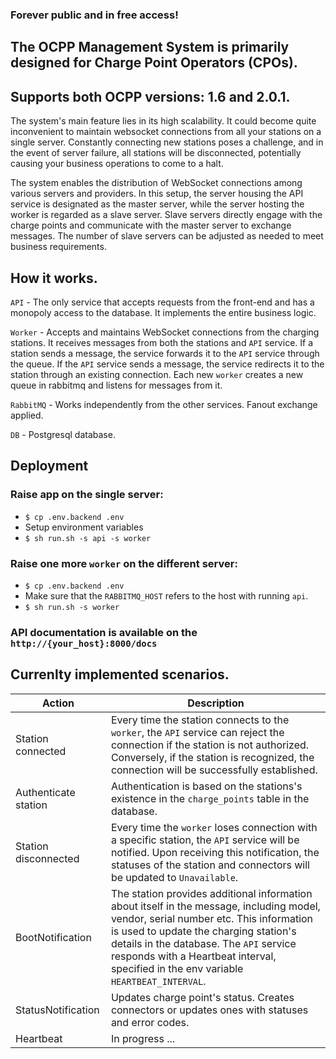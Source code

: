 ### Forever public and in free access!

The OCPP Management System is primarily designed for Charge Point Operators (CPOs).
----------
Supports both OCPP versions: 1.6 and 2.0.1.
----------

The system's main feature lies in its high scalability. It could become quite inconvenient to maintain websocket
connections from all your stations on a single server. Constantly connecting new stations poses a challenge,
and in the event of server failure, all stations will be disconnected,
potentially causing your business operations to come to a halt.

The system enables the distribution of WebSocket connections among various servers and providers. In this setup,
the server housing the API service is designated as the master server, while the server hosting the worker is
regarded as a slave server. Slave servers directly engage with the charge points and communicate with the
master server to exchange messages.
The number of slave servers can be adjusted as needed to meet business requirements.


How it works.
----------
`API` - The only service that accepts requests from the front-end and has a monopoly access
to the database. It implements the entire business logic.

`Worker` - Accepts and maintains WebSocket connections from the charging stations. It receives messages from both
the stations and `API` service. If a station sends a message, the service forwards it to the `API` service
through the queue. If the `API` service sends a message, the service redirects it to the station through an existing
connection. Each new `worker` creates a new queue in rabbitmq and listens for messages from it.

`RabbitMQ` - Works independently from the other services. Fanout exchange applied.

`DB` - Postgresql database.

Deployment
----------

### Raise app on the single server:

- ```$ cp .env.backend .env```
- Setup environment variables
- ```$ sh run.sh -s api -s worker```

### Raise one more `worker` on the different server:

- ```$ cp .env.backend .env```
- Make sure that the `RABBITMQ_HOST` refers to the host with running `api`.
- ```$ sh run.sh -s worker```

### API documentation is available on the `http://{your_host}:8000/docs`

Currenlty implemented scenarios.
--------

| Action               | Description                                                                                 |
|----------------------|---------------------------------------------------------------------------------------------|
| Station connected    | Every time the station connects to the `worker`, the `API` service can reject the connection if the station is not authorized. Conversely, if the station is recognized, the connection will be successfully established.|
| Authenticate station | Authentication is based on the stations's existence in the `charge_points` table in the database.|
| Station disconnected | Every time the `worker` loses connection with a specific station, the `API` service will be notified. Upon receiving this notification, the statuses of the station and connectors will be updated to `Unavailable`.|
| BootNotification     | The station provides additional information about itself in the message, including model, vendor, serial number etc. This information is used to update the charging station's details in the database. The `API` service responds with a Heartbeat interval, specified in the env variable `HEARTBEAT_INTERVAL`.|
| StatusNotification   | Updates charge point's status. Creates connectors or updates ones with statuses and error codes.|
| Heartbeat            |In progress ...






